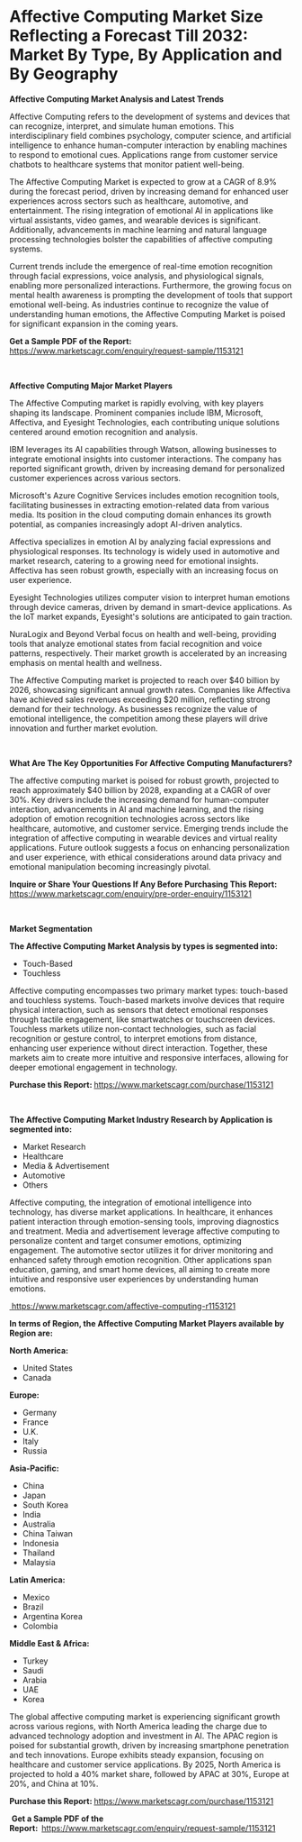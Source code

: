 <p><h1>Affective Computing Market Size Reflecting a Forecast Till 2032: Market By Type, By Application and By Geography</h1></p><p><strong>Affective Computing Market Analysis and Latest Trends</strong></p>
<p><p>Affective Computing refers to the development of systems and devices that can recognize, interpret, and simulate human emotions. This interdisciplinary field combines psychology, computer science, and artificial intelligence to enhance human-computer interaction by enabling machines to respond to emotional cues. Applications range from customer service chatbots to healthcare systems that monitor patient well-being.</p><p>The Affective Computing Market is expected to grow at a CAGR of 8.9% during the forecast period, driven by increasing demand for enhanced user experiences across sectors such as healthcare, automotive, and entertainment. The rising integration of emotional AI in applications like virtual assistants, video games, and wearable devices is significant. Additionally, advancements in machine learning and natural language processing technologies bolster the capabilities of affective computing systems.</p><p>Current trends include the emergence of real-time emotion recognition through facial expressions, voice analysis, and physiological signals, enabling more personalized interactions. Furthermore, the growing focus on mental health awareness is prompting the development of tools that support emotional well-being. As industries continue to recognize the value of understanding human emotions, the Affective Computing Market is poised for significant expansion in the coming years.</p></p>
<p><strong>Get a Sample PDF of the Report:&nbsp;</strong> <a href="https://www.marketscagr.com/enquiry/request-sample/1153121?utm_campaign=1948&utm_medium=2&utm_source=Github&utm_content=ia&utm_term=16042025&utm_id=affective-computing">https://www.marketscagr.com/enquiry/request-sample/1153121</a></p>
<p>&nbsp;</p>
<p><strong>Affective Computing Major Market Players</strong></p>
<p><p>The Affective Computing market is rapidly evolving, with key players shaping its landscape. Prominent companies include IBM, Microsoft, Affectiva, and Eyesight Technologies, each contributing unique solutions centered around emotion recognition and analysis.</p><p>IBM leverages its AI capabilities through Watson, allowing businesses to integrate emotional insights into customer interactions. The company has reported significant growth, driven by increasing demand for personalized customer experiences across various sectors.</p><p>Microsoft's Azure Cognitive Services includes emotion recognition tools, facilitating businesses in extracting emotion-related data from various media. Its position in the cloud computing domain enhances its growth potential, as companies increasingly adopt AI-driven analytics.</p><p>Affectiva specializes in emotion AI by analyzing facial expressions and physiological responses. Its technology is widely used in automotive and market research, catering to a growing need for emotional insights. Affectiva has seen robust growth, especially with an increasing focus on user experience.</p><p>Eyesight Technologies utilizes computer vision to interpret human emotions through device cameras, driven by demand in smart-device applications. As the IoT market expands, Eyesight's solutions are anticipated to gain traction.</p><p>NuraLogix and Beyond Verbal focus on health and well-being, providing tools that analyze emotional states from facial recognition and voice patterns, respectively. Their market growth is accelerated by an increasing emphasis on mental health and wellness.</p><p>The Affective Computing market is projected to reach over $40 billion by 2026, showcasing significant annual growth rates. Companies like Affectiva have achieved sales revenues exceeding $20 million, reflecting strong demand for their technology. As businesses recognize the value of emotional intelligence, the competition among these players will drive innovation and further market evolution.</p></p>
<p>&nbsp;</p>
<p><strong>What Are The Key Opportunities For Affective Computing Manufacturers?</strong></p>
<p><p>The affective computing market is poised for robust growth, projected to reach approximately $40 billion by 2028, expanding at a CAGR of over 30%. Key drivers include the increasing demand for human-computer interaction, advancements in AI and machine learning, and the rising adoption of emotion recognition technologies across sectors like healthcare, automotive, and customer service. Emerging trends include the integration of affective computing in wearable devices and virtual reality applications. Future outlook suggests a focus on enhancing personalization and user experience, with ethical considerations around data privacy and emotional manipulation becoming increasingly pivotal.</p></p>
<p><strong>Inquire or Share Your Questions If Any Before Purchasing This Report:</strong> <a href="https://www.marketscagr.com/enquiry/pre-order-enquiry/1153121?utm_campaign=1948&utm_medium=2&utm_source=Github&utm_content=ia&utm_term=16042025&utm_id=affective-computing">https://www.marketscagr.com/enquiry/pre-order-enquiry/1153121</a></p>
<p>&nbsp;</p>
<p><strong>Market Segmentation</strong></p>
<p><strong>The Affective Computing Market Analysis by types is segmented into:</strong></p>
<p><ul><li>Touch-Based</li><li>Touchless</li></ul></p>
<p><p>Affective computing encompasses two primary market types: touch-based and touchless systems. Touch-based markets involve devices that require physical interaction, such as sensors that detect emotional responses through tactile engagement, like smartwatches or touchscreen devices. Touchless markets utilize non-contact technologies, such as facial recognition or gesture control, to interpret emotions from distance, enhancing user experience without direct interaction. Together, these markets aim to create more intuitive and responsive interfaces, allowing for deeper emotional engagement in technology.</p></p>
<p><strong>Purchase this Report:&nbsp;</strong><a href="https://www.marketscagr.com/purchase/1153121?utm_campaign=1948&utm_medium=2&utm_source=Github&utm_content=ia&utm_term=16042025&utm_id=affective-computing">https://www.marketscagr.com/purchase/1153121</a></p>
<p>&nbsp;</p>
<p><strong>The Affective Computing Market Industry Research by Application is segmented into:</strong></p>
<p><ul><li>Market Research</li><li>Healthcare</li><li>Media & Advertisement</li><li>Automotive</li><li>Others</li></ul></p>
<p><p>Affective computing, the integration of emotional intelligence into technology, has diverse market applications. In healthcare, it enhances patient interaction through emotion-sensing tools, improving diagnostics and treatment. Media and advertisement leverage affective computing to personalize content and target consumer emotions, optimizing engagement. The automotive sector utilizes it for driver monitoring and enhanced safety through emotion recognition. Other applications span education, gaming, and smart home devices, all aiming to create more intuitive and responsive user experiences by understanding human emotions.</p></p>
<p><a href="https://www.marketscagr.com/affective-computing-r1153121?utm_campaign=1948&utm_medium=2&utm_source=Github&utm_content=ia&utm_term=16042025&utm_id=affective-computing">&nbsp;https://www.marketscagr.com/affective-computing-r1153121</a></p>
<p><strong>In terms of Region, the Affective Computing Market Players available by Region are:</strong></p>
<p>
    <p> <strong> North America: </strong>
        <ul>
            <li>United States</li>
            <li>Canada</li>
        </ul>
        </p> 
    <p> <strong> Europe: </strong>
        <ul>
            <li>Germany</li>
            <li>France</li>
            <li>U.K.</li>
            <li>Italy</li>
            <li>Russia</li>
        </ul>
        </p> 
    <p> <strong> Asia-Pacific: </strong>
        <ul>
            <li>China</li>
            <li>Japan</li>
            <li>South Korea</li>
            <li>India</li>
            <li>Australia</li>
            <li>China Taiwan</li>
            <li>Indonesia</li>
            <li>Thailand</li>
            <li>Malaysia</li>
        </ul>
        </p> 
    <p> <strong> Latin America: </strong>
        <ul>
            <li>Mexico</li>
            <li>Brazil</li>
            <li>Argentina Korea</li>
            <li>Colombia</li>
        </ul>
        </p> 
    <p> <strong> Middle East & Africa: </strong>
        <ul>
            <li>Turkey</li>
            <li>Saudi</li>
            <li>Arabia</li>
            <li>UAE</li>
            <li>Korea</li>
        </ul>
    </p>
    </p>
<p><p>The global affective computing market is experiencing significant growth across various regions, with North America leading the charge due to advanced technology adoption and investment in AI. The APAC region is poised for substantial growth, driven by increasing smartphone penetration and tech innovations. Europe exhibits steady expansion, focusing on healthcare and customer service applications. By 2025, North America is projected to hold a 40% market share, followed by APAC at 30%, Europe at 20%, and China at 10%.</p></p>
<p><strong>Purchase this Report: </strong><a href="https://www.marketscagr.com/purchase/1153121?utm_campaign=1948&utm_medium=2&utm_source=Github&utm_content=ia&utm_term=16042025&utm_id=affective-computing">https://www.marketscagr.com/purchase/1153121</a></p>
<p>&nbsp;<strong>Get a Sample PDF of the Report:&nbsp;&nbsp;</strong><a href="https://www.marketscagr.com/enquiry/request-sample/1153121?utm_campaign=1948&utm_medium=2&utm_source=Github&utm_content=ia&utm_term=16042025&utm_id=affective-computing">https://www.marketscagr.com/enquiry/request-sample/1153121</a></p>
<p><strong></strong></p>
<p><p></p><p></p><p></p></p>